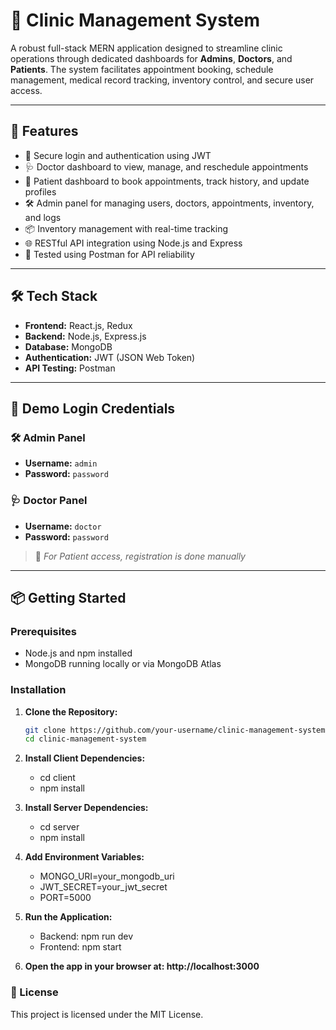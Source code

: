 # 🏥 Clinic Management System

A robust full-stack MERN application designed to streamline clinic operations through dedicated dashboards for **Admins**, **Doctors**, and **Patients**. The system facilitates appointment booking, schedule management, medical record tracking, inventory control, and secure user access.

---

## 🚀 Features

- 🔐 Secure login and authentication using JWT
- 🩺 Doctor dashboard to view, manage, and reschedule appointments
- 👤 Patient dashboard to book appointments, track history, and update profiles
- 🛠️ Admin panel for managing users, doctors, appointments, inventory, and logs
- 📦 Inventory management with real-time tracking
- 🌐 RESTful API integration using Node.js and Express
- 🧪 Tested using Postman for API reliability

---

## 🛠️ Tech Stack

- **Frontend:** React.js, Redux
- **Backend:** Node.js, Express.js
- **Database:** MongoDB
- **Authentication:** JWT (JSON Web Token)
- **API Testing:** Postman

---

## 🔐 Demo Login Credentials

### 🛠️ Admin Panel
- **Username:** `admin`
- **Password:** `password`

### 🩺 Doctor Panel
- **Username:** `doctor`
- **Password:** `password`

> 📌 *For Patient access, registration is done manually*

---

## 📦 Getting Started

### Prerequisites

- Node.js and npm installed
- MongoDB running locally or via MongoDB Atlas

### Installation

1. **Clone the Repository:**

   ```bash
   git clone https://github.com/your-username/clinic-management-system.git
   cd clinic-management-system

2. **Install Client Dependencies:**

    - cd client
    - npm install

3. **Install Server Dependencies:**

    - cd server
    - npm install

4. **Add Environment Variables:**

    - MONGO_URI=your_mongodb_uri
    - JWT_SECRET=your_jwt_secret
    - PORT=5000

5. **Run the Application:**

    - Backend: npm run dev
    - Frontend: npm start

6. **Open the app in your browser at: http://localhost:3000**

### 📄 License
This project is licensed under the MIT License.

